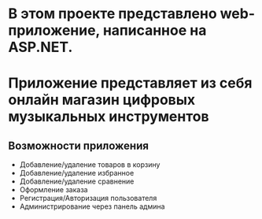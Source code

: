 <h1>В этом проекте представлено web-приложение, написанное на ASP.NET.<h1>
Приложение представляет из себя онлайн магазин цифровых музыкальных инструментов
<h2>Возможности приложения</h2>
<ul>
  <li>Добавление/удаление товаров в корзину</li>
  <li>Добавление/удаление избранное</li>
  <li>Добавление/удаление сравнение</li>
  <li>Оформление заказа</li>
  <li>Регистрация/Авторизация пользователя</li>
  <li>Администрирование через панель админа</li>
</ul>
